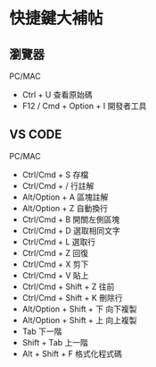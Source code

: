 # 快捷鍵大補帖

## 瀏覽器

PC/MAC

- Ctrl + U 查看原始碼
- F12 / Cmd + Option + I  開發者工具

## VS CODE

PC/MAC

- Ctrl/Cmd + S 存檔
- Ctrl/Cmd + / 行註解
- Alt/Option + A 區塊註解
- Alt/Option  + Z 自動換行
- Ctrl/Cmd + B 開關左側區塊
- Ctrl/Cmd + D 選取相同文字
- Ctrl/Cmd + L 選取行
- Ctrl/Cmd + Z 回復
- Ctrl/Cmd + X 剪下
- Ctrl/Cmd + V 貼上
- Ctrl/Cmd + Shift + Z 往前
- Ctrl/Cmd + Shift + K 刪除行
- Alt/Option + Shift + 下 向下複製
- Alt/Option + Shift + 上 向上複製
- Tab 下一階
- Shift + Tab 上一階
- Alt + Shift + F 格式化程式碼
  